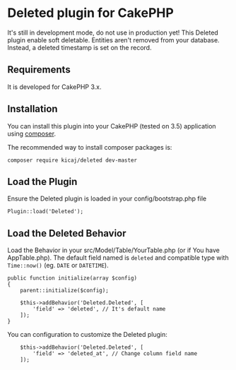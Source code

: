 # Deleted plugin for CakePHP

It's still in development mode, do not use in production yet!
This Deleted plugin enable soft deletable. Entities aren't removed from your database. Instead, a deleted timestamp is set on the record.

## Requirements

It is developed for CakePHP 3.x.

## Installation

You can install this plugin into your CakePHP (tested on 3.5) application using [composer](http://getcomposer.org).

The recommended way to install composer packages is:

```
composer require kicaj/deleted dev-master
```

Load the Plugin
-----------

Ensure the Deleted plugin is loaded in your config/bootstrap.php file

```
Plugin::load('Deleted');
```

Load the Deleted Behavior
---------------------

Load the Behavior in your src/Model/Table/YourTable.php (or if You have AppTable.php). The default field named is `deleted` and compatible type with `Time::now()` (eg. `DATE` or `DATETIME`).

```
public function initialize(array $config)
{
    parent::initialize($config);

    $this->addBehavior('Deleted.Deleted', [
        'field' => 'deleted', // It's default name
    ]);
}
```
You can configuration to customize the Deleted plugin:
```
    $this->addBehavior('Deleted.Deleted', [
        'field' => 'deleted_at', // Change column field name
    ]);
```
